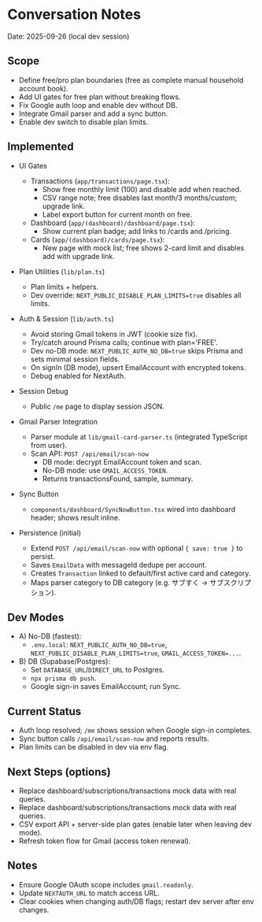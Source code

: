 # Conversation Notes

Date: 2025-09-26 (local dev session)

## Scope
- Define free/pro plan boundaries (free as complete manual household account book).
- Add UI gates for free plan without breaking flows.
- Fix Google auth loop and enable dev without DB.
- Integrate Gmail parser and add a sync button.
- Enable dev switch to disable plan limits.

## Implemented
- UI Gates
  - Transactions (`app/transactions/page.tsx`):
    - Show free monthly limit (100) and disable add when reached.
    - CSV range note; free disables last month/3 months/custom; upgrade link.
    - Label export button for current month on free.
  - Dashboard (`app/(dashboard)/dashboard/page.tsx`):
    - Show current plan badge; add links to /cards and /pricing.
  - Cards (`app/(dashboard)/cards/page.tsx`):
    - New page with mock list; free shows 2-card limit and disables add with upgrade link.

- Plan Utilities (`lib/plan.ts`)
  - Plan limits + helpers.
  - Dev override: `NEXT_PUBLIC_DISABLE_PLAN_LIMITS=true` disables all limits.

- Auth & Session (`lib/auth.ts`)
  - Avoid storing Gmail tokens in JWT (cookie size fix).
  - Try/catch around Prisma calls; continue with plan='FREE'.
  - Dev no-DB mode: `NEXT_PUBLIC_AUTH_NO_DB=true` skips Prisma and sets minimal session fields.
  - On signIn (DB mode), upsert EmailAccount with encrypted tokens.
  - Debug enabled for NextAuth.

- Session Debug
  - Public `/me` page to display session JSON.

- Gmail Parser Integration
  - Parser module at `lib/gmail-card-parser.ts` (integrated TypeScript from user).
  - Scan API: `POST /api/email/scan-now`
    - DB mode: decrypt EmailAccount token and scan.
    - No-DB mode: use `GMAIL_ACCESS_TOKEN`.
    - Returns transactionsFound, sample, summary.

- Sync Button
  - `components/dashboard/SyncNowButton.tsx` wired into dashboard header; shows result inline.

- Persistence (initial)
  - Extend `POST /api/email/scan-now` with optional `{ save: true }` to persist.
  - Saves `EmailData` with messageId dedupe per account.
  - Creates `Transaction` linked to default/first active card and category.
  - Maps parser category to DB category (e.g. サブすく -> サブスクリプション).

## Dev Modes
- A) No-DB (fastest):
  - `.env.local`: `NEXT_PUBLIC_AUTH_NO_DB=true`, `NEXT_PUBLIC_DISABLE_PLAN_LIMITS=true`, `GMAIL_ACCESS_TOKEN=...`.
- B) DB (Supabase/Postgres):
  - Set `DATABASE_URL`/`DIRECT_URL` to Postgres.
  - `npx prisma db push`.
  - Google sign-in saves EmailAccount; run Sync.

## Current Status
- Auth loop resolved; `/me` shows session when Google sign-in completes.
- Sync button calls `/api/email/scan-now` and reports results.
- Plan limits can be disabled in dev via env flag.

## Next Steps (options)
- Replace dashboard/subscriptions/transactions mock data with real queries.
- Replace dashboard/subscriptions/transactions mock data with real queries.
- CSV export API + server-side plan gates (enable later when leaving dev mode).
- Refresh token flow for Gmail (access token renewal).

## Notes
- Ensure Google OAuth scope includes `gmail.readonly`.
- Update `NEXTAUTH_URL` to match access URL.
- Clear cookies when changing auth/DB flags; restart dev server after env changes.
